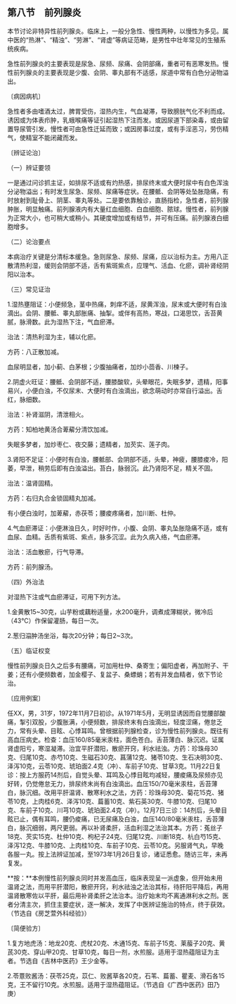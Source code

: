## 第八节　前列腺炎

本节讨论非特异性前列腺炎。临床上，一般分急性、慢性两种，以慢性为多见。属中医的“热淋”、“精浊”、“劳淋”、“肾虚”等病证范畴，是男性中壮年常见的生殖系统疾病。

急性前列腺炎的主要表现是尿急、尿频、尿痛、会阴部痛，重者可有恶寒发热。慢性前列腺炎的主要表现是少腹、会阴、睾丸部有不适感，尿道中常有白色分泌物溢出。

〔病因病机〕

急性者多由嗜酒太过，脾胃受伤，湿热内生，气血凝滞，导致膀胱气化不利而成。诱因或为体表疖肿，乳蛾喉痛等证引起湿热下注而发。或因尿道下部染毒，或由留置导尿管引发。慢性者可由急性迁延而致；或因房事过度，或有手淫恶习，劳伤精气，使精室不能闭藏而发。

〔辨证论治〕

（一）辨证要领

一是通过问诊抓主证，如排尿不适或有灼热感，排尿终末或大便时尿中有白色浑浊分泌物溢出；有时发生尿急、尿频、尿痛等症状。在腰骶、会阴等处坠胀隐痛，有时放射到耻骨上、阴茎、睾丸等处。二是要依靠触诊，直肠指检，急性者，前列腺肿胀，明显触痛。前列腺液内有大量红血细胞、白血细胞、脓球。慢性者，前列腺为正常大小，也可稍大或稍小。其硬度增加或有结节，并可有压痛。前列腺液白细胞增多。

（二）论治要点

本病治疗关键是分清标本缓急。急则尿急、尿频、尿痛，应以治标为主。方用八正散清热利湿，缓则会阴部不适，舌有紫斑紫点，应理气、活血、化瘀，调补肾经阴阳以治本。

（三）常见证治

1.湿热壅阻证：小便频急，茎中热痛，刺痒不适，尿黄浑浊，尿末或大便时有白浊滴出。会阴、腰骶、睾丸部胀痛、抽掣。或伴有高热，寒战，口渴思饮，舌苔黄腻，脉滑数。此为湿热下注，气血瘀滞。

治法：清热利湿为主，辅以化瘀。

方药：八正散加减。

血尿明显者，加小蓟、白茅根；少腹抽痛者，加炒小茴香、川楝子。

2.阴虚火旺证：腰骶、会阴部不适，腰膝酸软，头晕眼花，失眠多梦，遗精，阳事易兴，小便白浊，不仅尿末、大便时有白浊滴出，欲念萌动时亦常自行溢出。舌红，脉细数。

治法：补肾滋阴，清泄相火。

方药：知柏地黄汤合萆薢分清饮加减。

失眠多梦者，加炒枣仁、夜交藤；遗精者，加芡实、莲子肉。

3.肾阳不足证：小便时有白浊，腰骶部、会阴部不适，头晕，神疲，腰膝痠冷，阳萎，早泄，稍劳后即有白浊溢出。苔白，脉弱沉。此乃肾阳不足，精关不固。

治法：温肾固精。

方药：右归丸合金锁固精丸加减。

有小便白浊时，加萆薢，赤茯苓；腰痠疼痛者，加川断、杜仲。

4.气血瘀滞证：小便淋浊日久，时好时作，小腹、会阴、睾丸坠胀隐痛不适，或有血尿、血精。舌质有紫斑、紫点，脉多沉涩。此为久病入络，气血瘀滞。

治法：活血散瘀，行气导滞。

方药：前列腺汤。

（四）外治法

对湿热下注或气血瘀滞证，可用下列方法。

1.金黄散15~30克，山芋粉或藕粉适量，水200毫升，调煮成薄糊状，微冷后（43℃）作保留灌肠，每日一次。

2.葱归溻肿汤坐浴，每次20分钟；每日2~3次。

（五）临证权变

慢性前列腺炎日久之后多有腰痛，可加用杜仲、桑寄生；偏阳虚者，再加附子、干姜；还有小便频数者，加金樱子、复盆子、桑螵蛸；若有并发血精者，依下节论治。

〔应用例案〕

任XX，男，31岁，1972年11月7日初诊。从1971年5月，无明显诱因而自觉腰部酸痛，掣引双股，少腹胀满，小便频数，排尿终末有白浊滴出，轻度涩痛，倦怠乏力，常有头晕、目眩、心悸耳鸣。曾根据前列腺检查，诊为慢性前列腺炎。既往有高血压病史。检查：血压160/85毫米汞柱，面色苍白。舌苔薄白、脉沉迟。证属肾虚阳亏，寒湿凝滞。治宜平肝潜阳，散瘀开窍，利水祛浊。方药：珍珠母30克、归尾10克、赤芍10克、生磁石30克、菖蒲12克、猪苓10克、生石决明30克、泽泻10克，云苓10克、琥珀面2.4克（冲）、车前子10克、甘草3克。11月22日复诊：按上方服药14剂后，自觉头晕、耳鸣及心悸目眩均减轻，腰痠痛及尿频亦见好转，仍觉倦怠无力，排尿终末尚有白浊滴出。血压150/70毫米汞柱，舌苔薄白，脉沉细。改用平肝温肾、散寒利水之法，方药：珍珠母30克、菊花15克、猪苓10克，上肉桂6克、泽泻10克、萹蓄10克、紫石英30克、牛膝10克、归尾10克、车前子10克、川芎10克、琥珀面2.4克（冲）。12月7日三诊：14剂后，头晕目眩已止，偶有耳鸣，腰仍痠痛，已无尿痛及白浊，血压140/80毫米汞柱，舌苔薄白，脉沉细弱，两尺更弱。再以补肾柔肝，活血利湿之法治其本。方药：菟丝子18克、芡实15克、杜仲10克、枸杞子24克、归尾12克、川断18克、杭白芍15克、泽泻12克、牛膝10克、上肉桂10克、车前子10克、云苓10克。另服肾气丸，早晚各服一丸。按上法辨证加减，至1973年1月26日复诊，诸证悉愈。随访三年，未再复发。

**按：**本例慢性前列腺炎同时并发高血压，临床表现呈一派虚象，但开始未用温肾之法，而用平肝潜阳，散瘀开窍，利水祛浊之法治其标，待肝阳平降后，再用温肾散寒佐以平肝，最后用补肾柔肝之法治本。治疗始末均不离通淋利水之剂。医者分清主次，抓住主要症状，逐一解决，发挥了中医辨证施治的特点，终于获效。（节选自《房芝萱外科经验》）

〔简便验方〕

1.复方地虎汤：地龙20克、虎杖20克、木通15克、车前子15克、莱菔子20克、黄芪30克、穿山甲20克、甘草10克，每日一剂，水煎服。适用于湿热蕴阻证为主者。节选自《吉林中医药》王少金等。

2.苓薏败酱汤：茯苓25克，苡仁、败酱草各20克，石苇、萹蓄、瞿麦、滑石各15克，王不留行10克。水煎服。适用于湿热蕴阻证。（节选自《广西中医药》田乃庚）
